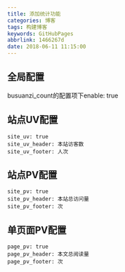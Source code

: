 ```yaml
---
title: 添加统计功能
categories: 博客
tags: 构建博客
keywords: GitHubPages
abbrlink: 1466267d
date: 2018-06-11 11:15:00
---
```

## 全局配置

busuanzi_count的配置项下enable: true

## 站点UV配置

```
site_uv: true
site_uv_header: 本站访客数
site_uv_footer: 人次

```

## 站点PV配置

```
site_pv: true
site_pv_header: 本站总访问量
site_pv_footer: 次

```

## 单页面PV配置

```
page_pv: true
page_pv_header: 本文总阅读量
page_pv_footer: 次

```